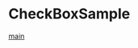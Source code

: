 # CheckBoxSample

[main](https://github.com/s20003/CheckBoxSample/tree/master/app/src/main/java/jp/ac/it_college/std/s20003/checkboxsample)

